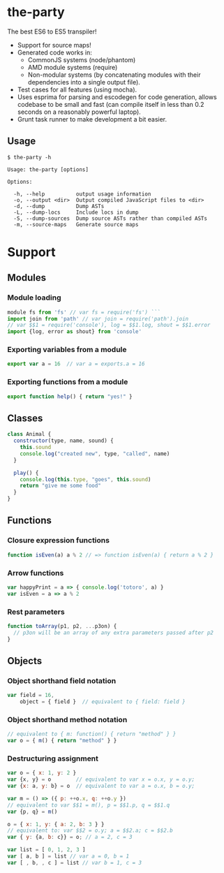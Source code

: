 # the-party

The best ES6 to ES5 transpiler!
  * Support for source maps!
  * Generated code works in:
    * CommonJS systems (node/phantom)
    * AMD module systems (require)
    * Non-modular systems (by concatenating modules with their dependencies into a single output file).
 * Test cases for all features (using mocha).
 * Uses esprima for parsing and escodegen for code generation, allows codebase to be small and fast (can compile itself in less than 0.2 seconds on a reasonably powerful laptop).
 * Grunt task runner to make development a bit easier.

## Usage
    $ the-party -h

    Usage: the-party [options]

    Options:

      -h, --help          output usage information
      -o, --output <dir>  Output compiled JavaScript files to <dir>
      -d, --dump          Dump ASTs
      -L, --dump-locs     Include locs in dump
      -S, --dump-sources  Dump source ASTs rather than compiled ASTs
      -m, --source-maps   Generate source maps

# Support

## Modules

### Module loading
```JavaScript
module fs from 'fs' // var fs = require('fs') ```
import join from 'path' // var join = require('path').join
// var $$1 = require('console'), log = $$1.log, shout = $$1.error
import {log, error as shout} from 'console'
```

### Exporting variables from a module
```JavaScript
export var a = 16  // var a = exports.a = 16
```

### Exporting functions from a module
```JavaScript
export function help() { return "yes!" }
```

## Classes
```JavaScript
class Animal {
  constructor(type, name, sound) {
    this.sound
    console.log("created new", type, "called", name)
  }

  play() {
    console.log(this.type, "goes", this.sound)
    return "give me some food"
  }
}
```

## Functions

### Closure expression functions
```JavaScript
function isEven(a) a % 2 // => function isEven(a) { return a % 2 }
```

### Arrow functions
```JavaScript
var happyPrint = a => { console.log('totoro', a) }
var isEven = a => a % 2
```

### Rest parameters
```JavaScript
function toArray(p1, p2, ...p3on) {
  // p3on will be an array of any extra parameters passed after p2
}
```

## Objects

### Object shorthand field notation
```JavaScript
var field = 16,
    object = { field }  // equivalent to { field: field }
```

### Object shorthand method notation
```JavaScript
// equivalent to { m: function() { return "method" } }
var o = { m() { return "method" } }
```

### Destructuring assignment
```JavaScript
var o = { x: 1, y: 2 }
var {x, y} = o        // equivalent to var x = o.x, y = o.y;
var {x: a, y: b} = o  // equivalent to var a = o.x, b = o.y;

var m = () => ({ p: ++o.x, q: ++o.y })
// equivalent to var $$1 = m(), p = $$1.p, q = $$1.q
var {p, q} = m()

o = { x: 1, y: { a: 2, b: 3 } }
// equivalent to: var $$2 = o.y; a = $$2.a; c = $$2.b
var { y: {a, b: c}} = o; // a = 2, c = 3

var list = [ 0, 1, 2, 3 ]
var [ a, b ] = list // var a = 0, b = 1
var [ , b, , c ] = list // var b = 1, c = 3
```
